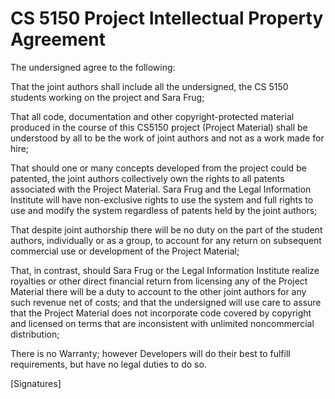 # CS 5150 Project Intellectual Property Agreement
The undersigned agree to the following:

That the joint authors shall include all the undersigned, the CS 5150 students working on the project and Sara Frug;
That all code, documentation and other copyright-protected material produced in the course of this CS5150 project (Project Material) shall be understood by all to be the work of joint authors and not as a work made for hire;
That should one or many concepts developed from the project could be patented, the joint authors collectively own the rights to all patents associated with the Project Material. Sara Frug and the Legal Information Institute will have non-exclusive rights to use the system and full rights to use and modify the system regardless of patents held by the joint authors;
That despite joint authorship there will be no duty on the part of the student authors, individually or as a group, to account for any return on subsequent commercial use or development of the Project Material;That, in contrast, should Sara Frug or the Legal Information Institute realize royalties or other direct financial return from licensing any of the Project Material there will be a duty to account to the other joint authors for any such revenue net of costs; and that the undersigned will use care to assure that the Project Material does not incorporate code covered by copyright and licensed on terms that are inconsistent with unlimited noncommercial distribution;
There is no Warranty; however Developers will do their best to fulfill requirements, but have no legal duties to do so.
[Signatures]